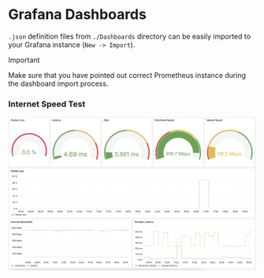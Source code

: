 # Grafana Dashboards
`.json` definition files from `./Dashboards` directory can be easily imported to your Grafana instance (`New -> Import`). 

> [!IMPORTANT] 
> Make sure that you have pointed out correct Prometheus instance during the dashboard import process.

### Internet Speed Test
![image](/Grafana/Pictures/Grafana_dashboard.png)